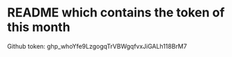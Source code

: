 # README which contains the token of this month
Github token: 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
